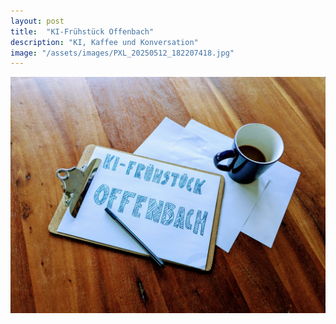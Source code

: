 ```yaml
---
layout: post
title:  "KI-Frühstück Offenbach"
description: "KI, Kaffee und Konversation"
image: "/assets/images/PXL_20250512_182207418.jpg"
--- 
```


<a href="https://www.meetup.com/offenbach-ai/events/308389595/">
  <img src="assets/images/PXL_20250512_182207418.jpg" alt="Offenbach AI Event">
</a>
